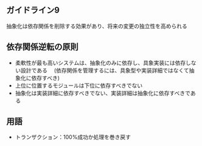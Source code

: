 ## ガイドライン9
抽象化は依存関係を削除する効果があり、将来の変更の独立性を高められる

## 依存関係逆転の原則
- 柔軟性が最も高いシステムは、抽象化のみに依存し、具象実装には依存しない設計である
　(依存関係を管理するには、具象型や実装詳細ではなくて抽象化に依存すべき)
- 上位に位置するモジュールは下位に依存すべきでない
- 抽象化は実装詳細に依存すべきでない、実装詳細は抽象化に依存すべきである

## 用語
- トランザクション：100%成功か処理を巻き戻す
